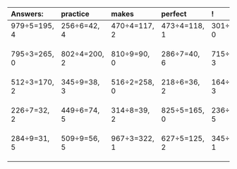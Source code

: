 | Answers: | practice | makes | perfect | ! |
| :--- | :--- | :--- | :--- | :--- |
| 979÷5=195, 4 | 256÷6=42, 4 | 470÷4=117, 2 | 473÷4=118, 1 | 301÷7=43, 0 | 
|   |   |   |   |   | 
|   |   |   |   |   | 
|   |   |   |   |   | 
| 795÷3=265, 0 | 802÷4=200, 2 | 810÷9=90, 0 | 286÷7=40, 6 | 715÷8=89, 3 | 
|   |   |   |   |   | 
|   |   |   |   |   | 
|   |   |   |   |   | 
| 512÷3=170, 2 | 345÷9=38, 3 | 516÷2=258, 0 | 218÷6=36, 2 | 164÷7=23, 3 | 
|   |   |   |   |   | 
|   |   |   |   |   | 
|   |   |   |   |   | 
| 226÷7=32, 2 | 449÷6=74, 5 | 314÷8=39, 2 | 825÷5=165, 0 | 236÷7=33, 5 | 
|   |   |   |   |   | 
|   |   |   |   |   | 
|   |   |   |   |   | 
| 284÷9=31, 5 | 509÷9=56, 5 | 967÷3=322, 1 | 627÷5=125, 2 | 345÷4=86, 1 | 
|   |   |   |   |   | 
|   |   |   |   |   | 
|   |   |   |   |   | 
